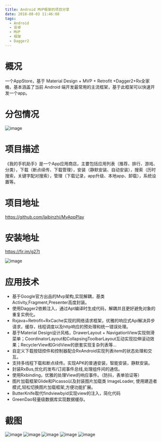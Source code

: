 ```yaml
---
title: Android MVP框架的项目分享
date: 2018-08-03 11:46:08
tags:
  - Android
  - 安卓  
  - MVP  
  - 框架 
  - Dagger2
---
```

# 概况
一个AppStore，基于 Material Design + MVP + Retrofit +Dagger2+Rx全家桶，基本涵盖了当前 Android 端开发最常用的主流框架，基于此框架可以快速开发一个app。
<!--more-->
# 分包情况
![image](http://pd4brty72.bkt.clouddn.com/PackageDirectory.png)
# 项目描述
《我的手机助手》是一个App应用商店，主要包括应用列表（推荐、排行、游戏、分类），下载（断点续传、下载管理），安装（静默安装、自动安装），搜索（历时搜索，关键字配对搜索），管理（下载记录，app升级、本地app、卸载），系统设置等。
# 项目地址
https://github.com/laibinzhi/MyAppPlay
# 安装地址
https://fir.im/g27t

![image](http://pd4brty72.bkt.clouddn.com/app_erweima.png)
# 应用技术
- 基于Google官方出品的Mvp架构,实现解耦，基类Activity,Fragment,Presenter高度封装。
- 使用Dagger2依赖注入，通过Apt编译时生成代码，解耦并且更好避免对象的重复实例化。
- Rxjava+Retrofit+RxCache实现的网络请求框架，优雅的响应式Api解决异步请求，缓存，线程调度以及http响应的预处理和统一错误处理。
- 基于Material Design设计风格，DrawerLayout + NavigationView实现侧滑菜单；CoordinatorLayout和CollapsingToolbarLayout互动实现拉伸滚动效果；RecyclerView和GridView的嵌套实现复杂列表等...
- 自定义下载按钮控件和控制器配合RxAndroid实现列表item的状态处理和交互。
- 支持多线程下载和断点续传。实现APK的普通安装，智能安装，静默安装。
- 封装RxBus,优化的发布/订阅事件总线,处理组件间的通信。
- 使用Rxbinding，优雅的处理View的响应事件。（防抖，表单验证等）
- 图片加载框架Glide和Picasso以及封装图片加载类 ImageLoader, 使用建造者模式,轻松切换图片加载框架,方便功能扩展。
- ButterKnife取代findviewbyid实现view的注入，简化代码
- GreenDao轻量级数据库实现数据缓存。

# 截图

![image](http://pd4brty72.bkt.clouddn.com/app1.gif) 
    ![image](http://pd4brty72.bkt.clouddn.com/app2.gif)    ![image](http://pd4brty72.bkt.clouddn.com/app3.gif)    ![image](http://pd4brty72.bkt.clouddn.com/app4.gif)    ![image](http://pd4brty72.bkt.clouddn.com/app5.gif)
